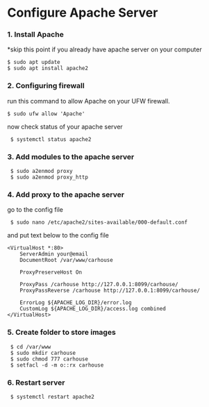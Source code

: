 # Configure Apache Server
### 1. Install Apache
 *skip this point if you already have apache server on your computer
 ```
 $ sudo apt update
 $ sudo apt install apache2
```
### 2. Configuring firewall
run this command to allow Apache on your UFW firewall.
 ```
 $ sudo ufw allow 'Apache'
```
now check status of your apache server
```
 $ systemctl status apache2
```
### 3. Add modules to the apache server
```
 $ sudo a2enmod proxy
 $ sudo a2enmod proxy_http
```
### 4. Add proxy to the apache server
go to the config file
```
 $ sudo nano /etc/apache2/sites-available/000-default.conf
```
and put text below to the config file
```
<VirtualHost *:80>
    ServerAdmin your@email  
    DocumentRoot /var/www/carhouse
    
    ProxyPreserveHost On

    ProxyPass /carhouse http://127.0.0.1:8099/carhouse/
    ProxyPassReverse /carhouse http://127.0.0.1:8099/carhouse/

    ErrorLog ${APACHE_LOG_DIR}/error.log
    CustomLog ${APACHE_LOG_DIR}/access.log combined
</VirtualHost>
```
### 5. Create folder to store images
```
 $ cd /var/www
 $ sudo mkdir carhouse
 $ sudo chmod 777 carhouse
 $ setfacl -d -m o::rx carhouse
```
### 6. Restart server
```
 $ systemctl restart apache2
```